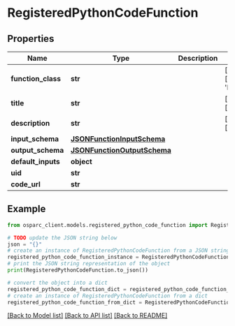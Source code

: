 # RegisteredPythonCodeFunction


## Properties

Name | Type | Description | Notes
------------ | ------------- | ------------- | -------------
**function_class** | **str** |  | [optional] [default to 'PYTHON_CODE']
**title** | **str** |  | [optional] [default to '']
**description** | **str** |  | [optional] [default to '']
**input_schema** | [**JSONFunctionInputSchema**](JSONFunctionInputSchema.md) |  | 
**output_schema** | [**JSONFunctionOutputSchema**](JSONFunctionOutputSchema.md) |  | 
**default_inputs** | **object** |  | 
**uid** | **str** |  | 
**code_url** | **str** |  | 

## Example

```python
from osparc_client.models.registered_python_code_function import RegisteredPythonCodeFunction

# TODO update the JSON string below
json = "{}"
# create an instance of RegisteredPythonCodeFunction from a JSON string
registered_python_code_function_instance = RegisteredPythonCodeFunction.from_json(json)
# print the JSON string representation of the object
print(RegisteredPythonCodeFunction.to_json())

# convert the object into a dict
registered_python_code_function_dict = registered_python_code_function_instance.to_dict()
# create an instance of RegisteredPythonCodeFunction from a dict
registered_python_code_function_from_dict = RegisteredPythonCodeFunction.from_dict(registered_python_code_function_dict)
```
[[Back to Model list]](../README.md#documentation-for-models) [[Back to API list]](../README.md#documentation-for-api-endpoints) [[Back to README]](../README.md)


